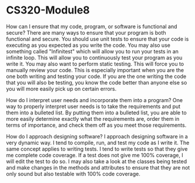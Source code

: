 # CS320-Module8

How can I ensure that my code, program, or software is functional and secure?
  There are many ways to ensure that your program is both functional and secure. You should use unit tests to ensure that your code is executing as you expected as you write the code. You may also use something called "Infinitest" which will allow you to run your tests in an infinite loop. This will allow you to continuously test your program as you write it. You may also want to perform static testing. This will force you to manually review your code. This is especially important when you are the one both writing and testing your code. If you are the one writing the code that you will also be testing, you know the code better than anyone else so you will more easily pick up on certain errors. 
  
How do I interpret user needs and incorporate them into a program?
  One way to properly interpret user needs is to take the requirements and put them into a bulleted list. By putting them into a bulleted list, you are able to more easily determine exactly what the requirements are, order them in terms of importance, and check them off as you meet those requirements. 
  
How do I approach designing software?
  I approach designing software in a very dynamic way. I tend to compile, run, and test my code as I write it. The same concept applies to writing tests. I tend to write tests so that they give me complete code coverage. If a test does not give me 100% coverage, I will edit the test to do so. I may also take a look at the classes being tested and make changes in the methods and attributes to ensure that they are not only sound but also testable with 100% code coverage. 
